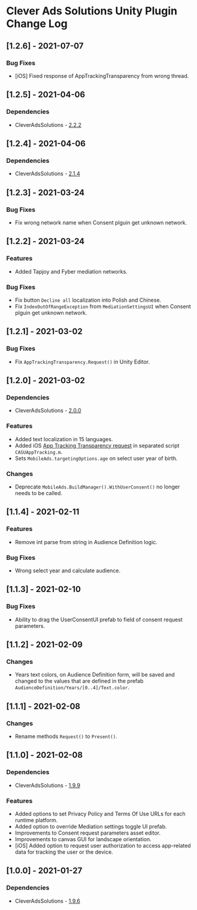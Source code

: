 # Clever Ads Solutions Unity Plugin Change Log

## [1.2.6] - 2021-07-07
### Bug Fixes
- [iOS] Fixed response of AppTrackingTransparency from wrong thread.

## [1.2.5] - 2021-04-06
### Dependencies
- CleverAdsSolutions - [2.2.2](https://github.com/cleveradssolutions/CAS-Unity/releases)

## [1.2.4] - 2021-04-06
### Dependencies
- CleverAdsSolutions - [2.1.4](https://github.com/cleveradssolutions/CAS-Unity/releases)

## [1.2.3] - 2021-03-24
### Bug Fixes
- Fix wrong network name when Consent plguin get unknown network.

## [1.2.2] - 2021-03-24
### Features
- Added Tapjoy and Fyber mediation networks.
### Bug Fixes
- Fix button `Decline all` localization into Polish and Chinese.
- Fix `IndexOutOfRangeException` from `MediationSettingsUI` when Consent plguin get unknown network.

## [1.2.1] - 2021-03-02
### Bug Fixes
- Fix `AppTrackingTransparency.Request()` in Unity Editor.

## [1.2.0] - 2021-03-02
### Dependencies
- CleverAdsSolutions - [2.0.0](https://github.com/cleveradssolutions/CAS-Unity/releases)
### Features
- Added text localization in 15 languages.
- Added iOS [App Tracking Transparency request](https://developer.apple.com/documentation/apptrackingtransparency) in separated script `CASUAppTracking.m`.
- Sets `MobileAds.targetingOptions.age` on select user year of birth.
### Changes
- Deprecate `MobileAds.BuildManager().WithUserConsent()` no longer needs to be called.

## [1.1.4] - 2021-02-11
### Features
- Remove int parse from string in Audience Definition logic.
### Bug Fixes
- Wrong select year and calculate audience.

## [1.1.3] - 2021-02-10
### Bug Fixes
- Ability to drag the UserConsentUI prefab to field of consent request parameters. 

## [1.1.2] - 2021-02-09
### Changes
- Years text colors, on Audience Definition form, will be saved and changed to the values that are defined in the prefab `AudienceDefinition/Years/[0..4]/Text.color`.

## [1.1.1] - 2021-02-08
### Changes
- Rename methods `Request()` to `Present()`.

## [1.1.0] - 2021-02-08
### Dependencies
- CleverAdsSolutions - [1.9.9](https://github.com/cleveradssolutions/CAS-Unity/releases)
### Features
- Added options to set Privacy Policy and Terms Of Use URLs for each runtime platform.
- Added option to override Mediation settings toggle UI prefab.
- Improvements to Consent request parameters asset editor.
- Improvements to canvas GUI for landscape orientation. 
- [iOS] Added option to request user authorization to access app-related data for tracking the user or the device.

## [1.0.0] - 2021-01-27
### Dependencies
- CleverAdsSolutions - [1.9.6](https://github.com/cleveradssolutions/CAS-Unity/releases)
